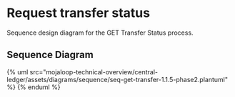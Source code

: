 # Request transfer status

Sequence design diagram for the GET Transfer Status process.

## Sequence Diagram

{% uml src="mojaloop-technical-overview/central-ledger/assets/diagrams/sequence/seq-get-transfer-1.1.5-phase2.plantuml" %}
{% enduml %}